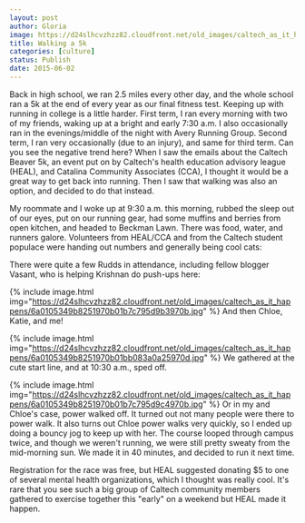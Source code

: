 ```yaml
---
layout: post
author: Gloria
image: https://d24slhcvzhzz82.cloudfront.net/old_images/caltech_as_it_happens/6a0105349b8251970b01b7c795d9a8970b.jpg
title: Walking a 5k
categories: [culture]
status: Publish
date: 2015-06-02
---
```


Back in high school, we ran 2.5 miles every other day, and the whole school ran a 5k at the end of every year as our final fitness test. Keeping up with running in college is a little harder. First term, I ran every morning with two of my friends, waking up at a bright and early 7:30 a.m. I also occasionally ran in the evenings/middle of the night with Avery Running Group. Second term, I ran very occasionally (due to an injury), and same for third term. Can you see the negative trend here?
When I saw the emails about the Caltech Beaver 5k, an event put on by Caltech's health education advisory league (HEAL), and Catalina Community Associates (CCA), I thought it would be a great way to get back into running. Then I saw that walking was also an option, and decided to do that instead.

My roommate and I woke up at 9:30 a.m. this morning, rubbed the sleep out of our eyes, put on our running gear, had some muffins and berries from open kitchen, and headed to Beckman Lawn. There was food, water, and runners galore. Volunteers from HEAL/CCA and from the Caltech student populace were handing out numbers and generally being cool cats:

There were quite a few Rudds in attendance, including fellow blogger Vasant, who is helping Krishnan do push-ups here:


{% include image.html img="https://d24slhcvzhzz82.cloudfront.net/old_images/caltech_as_it_happens/6a0105349b8251970b01b7c795d9b3970b.jpg" %}
And then Chloe, Katie, and me!


{% include image.html img="https://d24slhcvzhzz82.cloudfront.net/old_images/caltech_as_it_happens/6a0105349b8251970b01bb083a0a25970d.jpg" %}
We gathered at the cute start line, and at 10:30 a.m., sped off. 


{% include image.html img="https://d24slhcvzhzz82.cloudfront.net/old_images/caltech_as_it_happens/6a0105349b8251970b01b7c795d9c4970b.jpg" %}
Or in my and Chloe's case, power walked off. It turned out not many people were there to power walk. It also turns out Chloe power walks very quickly, so I ended up doing a bouncy jog to keep up with her. The course looped through campus twice, and though we weren't running, we were still pretty sweaty from the mid-morning sun. We made it in 40 minutes, and decided to run it next time.

Registration for the race was free, but HEAL suggested donating $5 to one of several mental health organizations, which I thought was really cool. It's rare that you see such a big group of Caltech community members gathered to exercise together this "early" on a weekend but HEAL made it happen.

